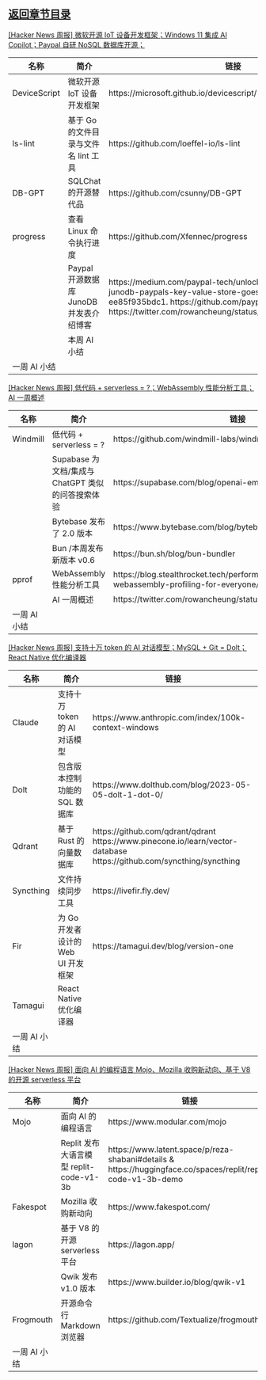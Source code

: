 ## [返回章节目录](../2023Q2-Hacker-News.md)


[[Hacker News 周报] 微软开源 IoT 设备开发框架；Windows 11 集成 AI Copilot；Paypal 自研 NoSQL
数据库开源；](https://www.bilibili.com/video/BV1ek4y1W7eg)

<table>
  <theader>
    <th>名称</th>
    <th>简介</th>
    <th>链接</th>
  </theader><tbody>
    <tr>
      <td>DeviceScript</td>
      <td>微软开源 IoT 设备开发框架</td>
      <td>https://microsoft.github.io/devicescript/</td>
    </tr><tr>
      <td>ls-lint</td>
      <td>基于 Go 的文件目录与文件名 lint 工具</td>
      <td>https://github.com/loeffel-io/ls-lint</td>
    </tr><tr>
      <td>DB-GPT</td>
      <td>SQLChat 的开源替代品</td>
      <td>https://github.com/csunny/DB-GPT</td>
    </tr><tr>
      <td>progress</td>
      <td>查看 Linux 命令执行进度</td>
      <td>https://github.com/Xfennec/progress</td>
    </tr><tr>
      <td></td>
      <td>Paypal 开源数据库 JunoDB 并发表介绍博客</td>
      <td>https://medium.com/paypal-tech/unlocking-the-power-of-junodb-paypals-key-value-store-goes-open-source-ee85f935bdc1.
        https://github.com/paypal/junodb
        https://twitter.com/rowancheung/status/1661356887651020802</td>
    </tr><tr>
      <td></td>
      <td>本周 AI 小结</td>
      <td></td>
    </tr><tr>
      <td>一周 AI 小结</td>
      <td></td>
      <td></td>
    </tr>
  </tbody>
</table>

[[Hacker News 周报] 低代码 + serverless = ?；WebAssembly 性能分析工具；AI
一周概述](https://www.bilibili.com/video/BV1Js4y1u7J3)

<table>
  <theader>
    <th>名称</th>
    <th>简介</th>
    <th>链接</th>
  </theader><tbody>
    <tr>
      <td>Windmill</td>
      <td>低代码 + serverless = ?</td>
      <td>https://github.com/windmill-labs/windmill</td>
    </tr><tr>
      <td></td>
      <td>Supabase 为文档/集成与 ChatGPT 类似的问答搜索体验</td>
      <td>https://supabase.com/blog/openai-embeddings-postgres-vector</td>
    </tr><tr>
      <td></td>
      <td>Bytebase 发布了 2.0 版本</td>
      <td>https://www.bytebase.com/blog/bytebase-2-0/</td>
    </tr><tr>
      <td></td>
      <td>Bun /本周发布新版本 v0.6</td>
      <td>https://bun.sh/blog/bun-bundler</td>
    </tr><tr>
      <td>pprof</td>
      <td>WebAssembly 性能分析工具</td>
      <td>https://blog.stealthrocket.tech/performance-in-the-spotlight-webassembly-profiling-for-everyone/</td>
    </tr><tr>
      <td></td>
      <td>AI 一周概述</td>
      <td>https://twitter.com/rowancheung/status/1659650892071616512</td>
    </tr><tr>
      <td>一周 AI 小结</td>
      <td></td>
      <td></td>
    </tr>
  </tbody>
</table>

[[Hacker News 周报] 支持十万 token 的 AI 对话模型；MySQL + Git = Dolt；React Native
优化编译器](https://www.bilibili.com/video/BV1Wg4y1V7GJ)

<table>
  <theader>
    <th>名称</th>
    <th>简介</th>
    <th>链接</th>
  </theader><tbody>
    <tr>
      <td>Claude</td>
      <td>支持十万 token 的 AI 对话模型</td>
      <td>https://www.anthropic.com/index/100k-context-windows</td>
    </tr><tr>
      <td>Dolt</td>
      <td>包含版本控制功能的 SQL 数据库</td>
      <td>https://www.dolthub.com/blog/2023-05-05-dolt-1-dot-0/</td>
    </tr><tr>
      <td>Qdrant</td>
      <td>基于 Rust 的向量数据库</td>
      <td>https://github.com/qdrant/qdrant
        https://www.pinecone.io/learn/vector-database
        https://github.com/syncthing/syncthing</td>
    </tr><tr>
      <td>Syncthing</td>
      <td>文件持续同步工具</td>
      <td>https://livefir.fly.dev/</td>
    </tr><tr>
      <td>Fir</td>
      <td>为 Go 开发者设计的 Web UI 开发框架</td>
      <td>https://tamagui.dev/blog/version-one</td>
    </tr><tr>
      <td>Tamagui</td>
      <td>React Native 优化编译器</td>
      <td></td>
    </tr><tr>
      <td>一周 AI 小结</td>
      <td></td>
      <td></td>
    </tr>
  </tbody>
</table>

[[Hacker News 周报] 面向 AI 的编程语言 Mojo、Mozilla 收购新动向、基于 V8 的开源 serverless
平台](https://www.bilibili.com/video/BV1x24y1T7Tf)

<table>
  <theader>
    <th>名称</th>
    <th>简介</th>
    <th>链接</th>
  </theader><tbody>
    <tr>
      <td>Mojo</td>
      <td>面向 AI 的编程语言</td>
      <td>https://www.modular.com/mojo</td>
    </tr><tr>
      <td></td>
      <td>Replit 发布大语言模型 replit-code-v1-3b</td>
      <td>https://www.latent.space/p/reza-shabani#details &
        https://huggingface.co/spaces/replit/replit-code-v1-3b-demo</td>
    </tr><tr>
      <td>Fakespot</td>
      <td>Mozilla 收购新动向</td>
      <td>https://www.fakespot.com/</td>
    </tr><tr>
      <td>lagon</td>
      <td>基于 V8 的开源 serverless 平台</td>
      <td>https://lagon.app/</td>
    </tr><tr>
      <td></td>
      <td>Qwik 发布 v1.0 版本</td>
      <td>https://www.builder.io/blog/qwik-v1</td>
    </tr><tr>
      <td>Frogmouth</td>
      <td>开源命令行 Markdown 浏览器</td>
      <td>https://github.com/Textualize/frogmouth</td>
    </tr><tr>
      <td>一周 AI 小结</td>
      <td></td>
      <td></td>
    </tr>
  </tbody>
</table>